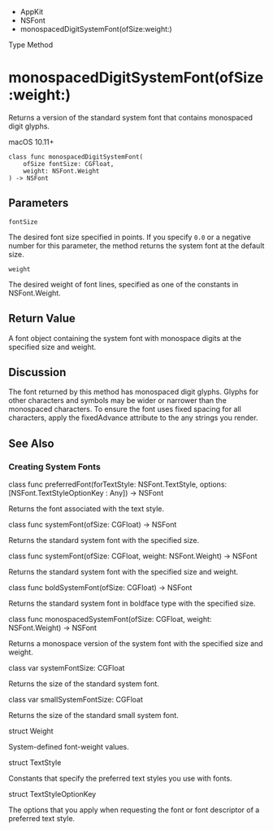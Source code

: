 

- AppKit
- NSFont
-  monospacedDigitSystemFont(ofSize:weight:) 

Type Method

# monospacedDigitSystemFont(ofSize:weight:)

Returns a version of the standard system font that contains monospaced digit glyphs.

macOS 10.11+

``` source
class func monospacedDigitSystemFont(
    ofSize fontSize: CGFloat,
    weight: NSFont.Weight
) -> NSFont
```

## Parameters 

`fontSize`  

The desired font size specified in points. If you specify `0.0` or a negative number for this parameter, the method returns the system font at the default size.

`weight`  

The desired weight of font lines, specified as one of the constants in NSFont.Weight.

## Return Value

A font object containing the system font with monospace digits at the specified size and weight.

## Discussion

The font returned by this method has monospaced digit glyphs. Glyphs for other characters and symbols may be wider or narrower than the monospaced characters. To ensure the font uses fixed spacing for all characters, apply the fixedAdvance attribute to the any strings you render.

## See Also

### Creating System Fonts

class func preferredFont(forTextStyle: NSFont.TextStyle, options: [NSFont.TextStyleOptionKey : Any]) -> NSFont

Returns the font associated with the text style.

class func systemFont(ofSize: CGFloat) -> NSFont

Returns the standard system font with the specified size.

class func systemFont(ofSize: CGFloat, weight: NSFont.Weight) -> NSFont

Returns the standard system font with the specified size and weight.

class func boldSystemFont(ofSize: CGFloat) -> NSFont

Returns the standard system font in boldface type with the specified size.

class func monospacedSystemFont(ofSize: CGFloat, weight: NSFont.Weight) -> NSFont

Returns a monospace version of the system font with the specified size and weight.

class var systemFontSize: CGFloat

Returns the size of the standard system font.

class var smallSystemFontSize: CGFloat

Returns the size of the standard small system font.

struct Weight

System-defined font-weight values.

struct TextStyle

Constants that specify the preferred text styles you use with fonts.

struct TextStyleOptionKey

The options that you apply when requesting the font or font descriptor of a preferred text style.

